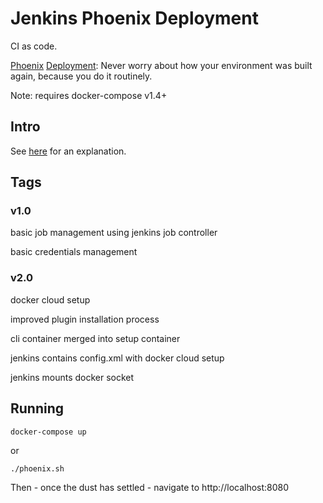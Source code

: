 # Jenkins Phoenix Deployment

CI as code.

[Phoenix](http://www.slideshare.net/IanMiell/clipboards/my-clips) [Deployment](https://www.thoughtworks.com/radar/tools/immutable-servers): Never worry about how your environment was built again, because you do it routinely.

Note: requires docker-compose v1.4+

## Intro

See [here](https://zwischenzugs.wordpress.com/2016/01/24/ci-as-code-stateless-jenkins-deployments-using-docker/) for an explanation.

## Tags

### v1.0

basic job management using jenkins job controller

basic credentials management

### v2.0

docker cloud setup

improved plugin installation process

cli container merged into setup container

jenkins contains config.xml with docker cloud setup

jenkins mounts docker socket

## Running

```
docker-compose up
```

or

```
./phoenix.sh
```

Then - once the dust has settled - navigate to http://localhost:8080
